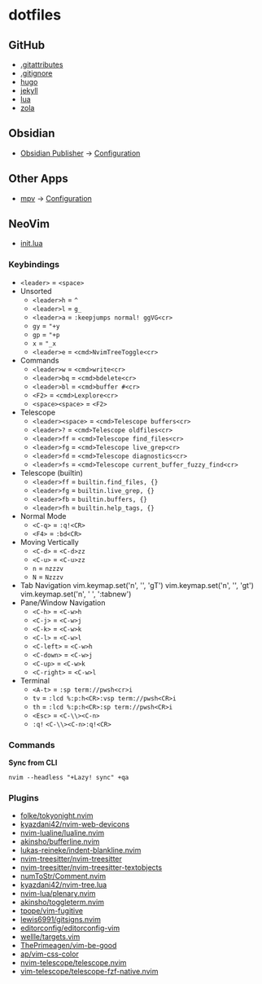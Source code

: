 # dotfiles

## GitHub

- [.gitattributes](.gitattributes)
- [.gitignore](.gitignore)
- [hugo](github/hugo.gitignore)
- [jekyll](github/jekyll.gitignore)
- [lua](github/lua.gitignore)
- [zola](github/zola.gitignore)

## Obsidian

- [Obsidian Publisher](https://github.com/ObsidianPublisher/obsidian-github-publisher) → [Configuration](obsidian-publisher.json)

## Other Apps

- [mpv](https://mpv.io/) → [Configuration](mpv.toml)

## NeoVim

- [init.lua](nvim/init.lua)

### Keybindings

- `<leader>` = `<space>`
- Unsorted
  - `<leader>h` = `^`
  - `<leader>l` = `g_`
  - `<leader>a` = `:keepjumps normal! ggVG<cr>`
  - `gy` = `"+y`
  - `gp` = `"+p`
  - `x` = `"_x`
  - `<leader>e` = `<cmd>NvimTreeToggle<cr>`
- Commands
  - `<leader>w` = `<cmd>write<cr>`
  - `<leader>bq` = `<cmd>bdelete<cr>`
  - `<leader>bl` = `<cmd>buffer #<cr>`
  - `<F2>` = `<cmd>Lexplore<cr>`
  - `<space><space>` = `<F2>`
- Telescope
  - `<leader><space>` = `<cmd>Telescope buffers<cr>`
  - `<leader>?` = `<cmd>Telescope oldfiles<cr>`
  - `<leader>ff` = `<cmd>Telescope find_files<cr>`
  - `<leader>fg` = `<cmd>Telescope live_grep<cr>`
  - `<leader>fd` = `<cmd>Telescope diagnostics<cr>`
  - `<leader>fs` = `<cmd>Telescope current_buffer_fuzzy_find<cr>`
- Telescope (builtin)
  - `<leader>ff` = `builtin.find_files, {}`
  - `<leader>fg` = `builtin.live_grep, {}`
  - `<leader>fb` = `builtin.buffers, {}`
  - `<leader>fh` = `builtin.help_tags, {}`
- Normal Mode
  - `<C-q>` = `:q!<CR>`
  - `<F4>` = `:bd<CR>`
- Moving Vertically
  - `<C-d>` = `<C-d>zz`
  - `<C-u>` = `<C-u>zz`
  - `n` = `nzzzv`
  - `N` = `Nzzzv`
- Tab Navigation
vim.keymap.set('n', '<S-Tab>', 'gT')
vim.keymap.set('n', '<Tab>', 'gt')
vim.keymap.set('n', '<silent> <S-t>', ':tabnew<CR>')
- Pane/Window Navigation
  - `<C-h>` = `<C-w>h`
  - `<C-j>` = `<C-w>j`
  - `<C-k>` = `<C-w>k`
  - `<C-l>` = `<C-w>l`
  - `<C-left>` = `<C-w>h`
  - `<C-down>` = `<C-w>j`
  - `<C-up>` = `<C-w>k`
  - `<C-right>` = `<C-w>l`
- Terminal
  - `<A-t>` = `:sp term://pwsh<cr>i`
  - `tv` = `:lcd %:p:h<CR>:vsp term://pwsh<CR>i`
  - `th` = `:lcd %:p:h<CR>:sp term://pwsh<CR>i`
  - `<Esc>` = `<C-\\><C-n>`
  - `:q!` `<C-\\><C-n>:q!<CR>`

### Commands

**Sync from CLI**

```pwsh
nvim --headless "+Lazy! sync" +qa
```

### Plugins

- [folke/tokyonight.nvim](https://github.com/folke/tokyonight.nvim)
- [kyazdani42/nvim-web-devicons](https://github.com/kyazdani42/nvim-web-devicons)
- [nvim-lualine/lualine.nvim](https://github.com/nvim-lualine/lualine.nvim)
- [akinsho/bufferline.nvim](https://github.com/akinsho/bufferline.nvim)
- [lukas-reineke/indent-blankline.nvim](https://github.com/lukas-reineke/indent-blankline.nvim)
- [nvim-treesitter/nvim-treesitter](https://github.com/nvim-treesitter/nvim-treesitter)
- [nvim-treesitter/nvim-treesitter-textobjects](https://github.com/nvim-treesitter/nvim-treesitter-textobjects)
- [numToStr/Comment.nvim](https://github.com/numToStr/Comment.nvim)
- [kyazdani42/nvim-tree.lua](https://github.com/kyazdani42/nvim-tree.lua)
- [nvim-lua/plenary.nvim](https://github.com/nvim-lua/plenary.nvim)
- [akinsho/toggleterm.nvim](https://github.com/akinsho/toggleterm.nvim)
- [tpope/vim-fugitive](https://github.com/tpope/vim-fugitive)
- [lewis6991/gitsigns.nvim](https://github.com/lewis6991/gitsigns.nvim)
- [editorconfig/editorconfig-vim](https://github.com/editorconfig/editorconfig-vim)
- [wellle/targets.vim](https://github.com/wellle/targets.vim)
- [ThePrimeagen/vim-be-good](https://github.com/ThePrimeagen/vim-be-good)
- [ap/vim-css-color](https://github.com/ap/vim-css-color)
- [nvim-telescope/telescope.nvim](https://github.com/nvim-telescope/telescope.nvim)
- [vim-telescope/telescope-fzf-native.nvim](https://github.com/vim-telescope/telescope-fzf-native.nvim)
